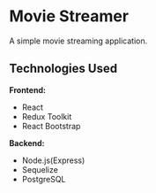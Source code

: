 # Movie Streamer

A simple movie streaming application.

## Technologies Used

**Frontend:**
- React
- Redux Toolkit
- React Bootstrap

**Backend:**
- Node.js(Express)
- Sequelize
- PostgreSQL

